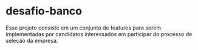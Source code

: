# desafio-banco
Esse projeto consiste em um conjunto de features para serem implementadas por candidatos interessados em participar do processo de seleção da empresa.
